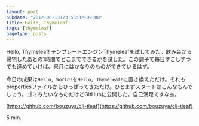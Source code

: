 ```yaml
---
layout: post
pubdate: "2012-06-13T23:53:32+09:00"
title: Hello, Thymeleaf!
tags: [thymeleaf]
pagetype: posts
---
```

Hello, Thymeleaf! テンプレートエンジンThymeleafを試してみた。飲み会から帰宅したあとの1時間でどこまでできるかを試した。この調子で毎日すこしずつでも進めていけば、来月にはかなりのものができているはず。

今日の成果は`Hello, World!`を`Hello, Thymeleaf!`に置き換えただけ。それもpropertiesファイルからひっぱってきただけ。ひとまずスタートはこんなもんでしょう。ゴミみたいなものだけどGitHubに公開した。自己満足ですなあ。

[https://github.com/bouzuya/clj-tleaf](https://github.com/bouzuya/clj-tleaf)

5 min.

